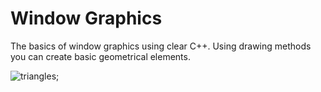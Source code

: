 # Window Graphics
The basics of window graphics using clear C++. Using drawing methods you can create basic geometrical elements.

![triangles](triangles.bmp);